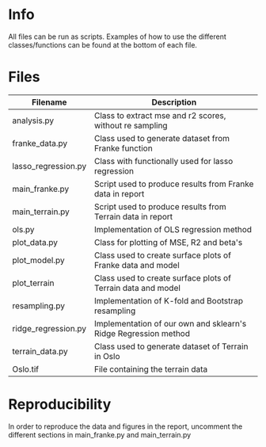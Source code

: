 
# Info 
All files can be run as scripts. Examples of how to use the different
classes/functions can be found at the bottom of each file.

# Files
| Filename            | Description                                                     |
|---------------------|-----------------------------------------------------------------|
| analysis.py         | Class to extract mse and r2 scores, without re sampling         |
| franke_data.py      | Class used to generate dataset from Franke function             |
| lasso_regression.py | Class with functionally used for lasso regression               |
| main_franke.py      | Script used to produce results from Franke data in report       |
| main_terrain.py     | Script used to produce results from Terrain data in report      |
| ols.py              | Implementation of OLS regression method                         |
| plot_data.py        | Class for plotting of MSE, R2 and beta's                        |
| plot_model.py       | Class used to create surface plots of Franke data and model     |
| plot_terrain        | Class used to create surface plots of Terrain data and model    |
| resampling.py       | Implementation of K-fold and Bootstrap resampling               |
| ridge_regression.py | Implementation of our own and sklearn's Ridge Regression method |
| terrain_data.py     | Class used to generate dataset of Terrain in Oslo               |
| Oslo.tif            | File containing the terrain data                                |


# Reproducibility
In order to reproduce the data and figures in the report, uncomment the
different sections in main_franke.py and main_terrain.py 
 


